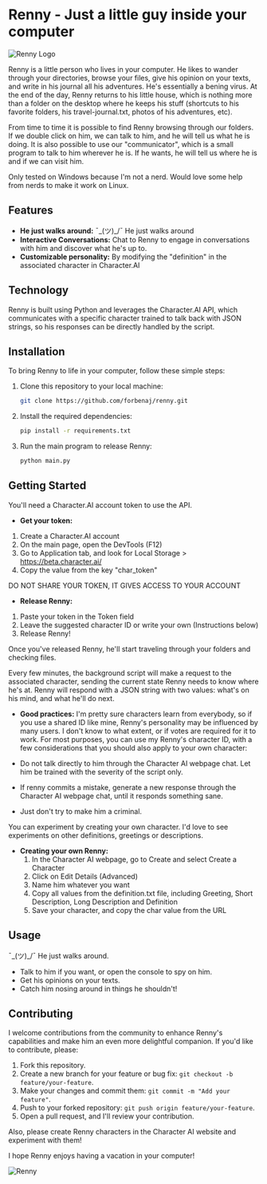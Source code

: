 # Renny - Just a little guy inside your computer

![Renny Logo](renny_logo.png)

Renny is a little person who lives in your computer. He likes to wander through your directories, browse your files, give his opinion on your texts, and write in his journal all his adventures. He's essentially a bening virus. At the end of the day, Renny returns to his little house, which is nothing more than a folder on the desktop where he keeps his stuff (shortcuts to his favorite folders, his travel-journal.txt, photos of his adventures, etc).

From time to time it is possible to find Renny browsing through our folders. If we double click on him, we can talk to him, and he will tell us what he is doing. It is also possible to use our "communicator", which is a small program to talk to him wherever he is. If he wants, he will tell us where he is and if we can visit him.

Only tested on Windows because I'm not a nerd. Would love some help from nerds to make it work on Linux.


## Features

- **He just walks around:** ¯\_(ツ)_/¯ He just walks around
- **Interactive Conversations:** Chat to Renny to engage in conversations with him and discover what he's up to.
- **Customizable personality:** By modifying the "definition" in the associated character in Character.AI 

## Technology

Renny is built using Python and leverages the Character.AI API, which communicates with a specific character trained to talk back with JSON strings, so his responses can be directly handled by the script.

## Installation

To bring Renny to life in your computer, follow these simple steps:

1. Clone this repository to your local machine:

   ```bash
   git clone https://github.com/forbenaj/renny.git
   ```

2. Install the required dependencies:

   ```bash
   pip install -r requirements.txt
   ```

3. Run the main program to release Renny:

   ```bash
   python main.py
   ```

## Getting Started

You'll need a Character.AI account token to use the API.

- **Get your token:**
1. Create a Character.AI account
2. On the main page, open the DevTools (F12)
3. Go to Application tab, and look for Local Storage > https://beta.character.ai/
4. Copy the value from the key "char_token"

DO NOT SHARE YOUR TOKEN, IT GIVES ACCESS TO YOUR ACCOUNT

- **Release Renny:**
1. Paste your token in the Token field
2. Leave the suggested character ID or write your own (Instructions below)
3. Release Renny!

Once you've released Renny, he'll start traveling through your folders and checking files.

Every few minutes, the background script will make a request to the associated character, sending the current state Renny needs to know where he's at. Renny will respond with a JSON string with two values: what's on his mind, and what he'll do next.

- **Good practices:**
I'm pretty sure characters learn from everybody, so if you use a shared ID like mine, Renny's personality may be influenced by many users. I don't know to what extent, or if votes are required for it to work.
For most purposes, you can use my Renny's character ID, with a few considerations that you should also apply to your own character:

- Do not talk directly to him through the Character AI webpage chat. Let him be trained with the severity of the script only.
- If renny commits a mistake, generate a new response through the Character AI webpage chat, until it responds something sane.
- Just don't try to make him a criminal.

You can experiment by creating your own character. I'd love to see experiments on other definitions, greetings or descriptions.
  
- **Creating your own Renny:**
  1. In the Character AI webpage, go to Create and select Create a Character
  2. Click on Edit Details (Advanced)
  3. Name him whatever you want
  4. Copy all values from the definition.txt file, including Greeting, Short Description, Long Description and Definition
  5. Save your character, and copy the char value from the URL

## Usage

¯\_(ツ)_/¯ He just walks around.

- Talk to him if you want, or open the console to spy on him.
- Get his opinions on your texts.
- Catch him nosing around in things he shouldn't!

## Contributing

I welcome contributions from the community to enhance Renny's capabilities and make him an even more delightful companion. If you'd like to contribute, please:

1. Fork this repository.
2. Create a new branch for your feature or bug fix: `git checkout -b feature/your-feature`.
3. Make your changes and commit them: `git commit -m "Add your feature"`.
4. Push to your forked repository: `git push origin feature/your-feature`.
5. Open a pull request, and I'll review your contribution.

Also, please create Renny characters in the Character AI website and experiment with them!

I hope Renny enjoys having a vacation in your computer!

![Renny](renny.png)
